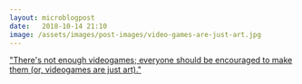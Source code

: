 ```yaml
---
layout: microblogpost
date:   2018-10-14 21:10
image: /assets/images/post-images/video-games-are-just-art.jpg
---
```


["There's not enough videogames; everyone should be encouraged to make them (or, videogames are just art)."](https://brkeogh.com/2018/10/03/theres-not-enough-videogames-everyone-should-be-encouraged-to-make-them-or-videogames-are-just-art/)
